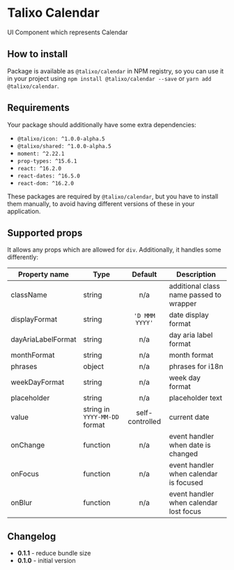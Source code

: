 # Talixo Calendar

UI Component which represents Calendar

## How to install

Package is available as `@talixo/calendar` in NPM registry, so you can use it in your project
using `npm install @talixo/calendar --save` or `yarn add @talixo/calendar`.

## Requirements

Your package should additionally have some extra dependencies:

- `@talixo/icon: ^1.0.0-alpha.5`
- `@talixo/shared: ^1.0.0-alpha.5`
- `moment: ^2.22.1`
- `prop-types: ^15.6.1`
- `react: ^16.2.0`
- `react-dates: ^16.5.0`
- `react-dom: ^16.2.0`

These packages are required by `@talixo/calendar`, but you have to install them manually,
to avoid having different versions of these in your application.

## Supported props

It allows any props which are allowed for `div`. Additionally, it handles some differently:

Property name      | Type                          | Default         | Description
-------------------|-------------------------------|:---------------:|--------------------------------
className          | string                        | n/a             | additional class name passed to wrapper
displayFormat      | string                        | `'D MMM YYYY'`  | date display format
dayAriaLabelFormat | string                        | n/a             | day aria label format
monthFormat        | string                        | n/a             | month format
phrases            | object                        | n/a             | phrases for i18n
weekDayFormat      | string                        | n/a             | week day format
placeholder        | string                        | n/a             | placeholder text
value              | string in `YYYY-MM-DD` format | self-controlled | current date
onChange           | function                      | n/a             | event handler when date is changed
onFocus            | function                      | n/a             | event handler when calendar is focused
onBlur             | function                      | n/a             | event handler when calendar lost focus

## Changelog

- **0.1.1** - reduce bundle size
- **0.1.0** - initial version
